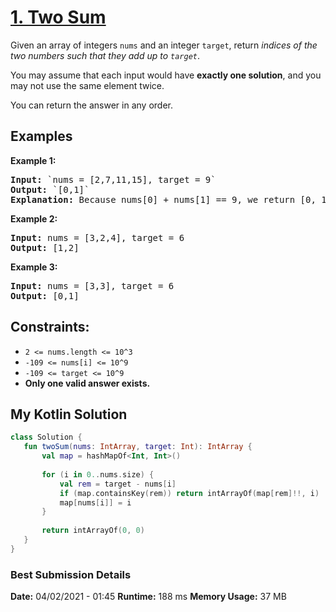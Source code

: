 # [1. Two Sum](https://leetcode.com/problems/two-sum/)

Given an array of integers `nums` and an integer `target`, return *indices of the two numbers such that they add up to `target`*.  

You may assume that each input would have **exactly one solution**, and you may not use the same element twice.

You can return the answer in any order.

## Examples

**Example 1:**  
<pre>
<b>Input:</b> `nums = [2,7,11,15], target = 9`  
<b>Output:</b> `[0,1]`  
<b>Explanation:</b> Because nums[0] + nums[1] == 9, we return [0, 1].  
</pre>

**Example 2:**  
<pre>
<b>Input:</b> nums = [3,2,4], target = 6
<b>Output:</b> [1,2]
</pre>

**Example 3:** 
<pre>
<b>Input:</b> nums = [3,3], target = 6
<b>Output:</b> [0,1]
</pre>


## Constraints:  
* `2 <= nums.length <= 10^3`
* `-109 <= nums[i] <= 10^9`
* `-109 <= target <= 10^9`
* **Only one valid answer exists.**
 
 ## My Kotlin Solution
 ```kotlin
class Solution {
    fun twoSum(nums: IntArray, target: Int): IntArray {
        val map = hashMapOf<Int, Int>()
        
        for (i in 0..nums.size) {
            val rem = target - nums[i]
            if (map.containsKey(rem)) return intArrayOf(map[rem]!!, i)
            map[nums[i]] = i
        }
        
        return intArrayOf(0, 0)
    }
}
```
### Best Submission Details
**Date:** 04/02/2021 - 01:45
**Runtime:** 188 ms
**Memory Usage:** 37 MB